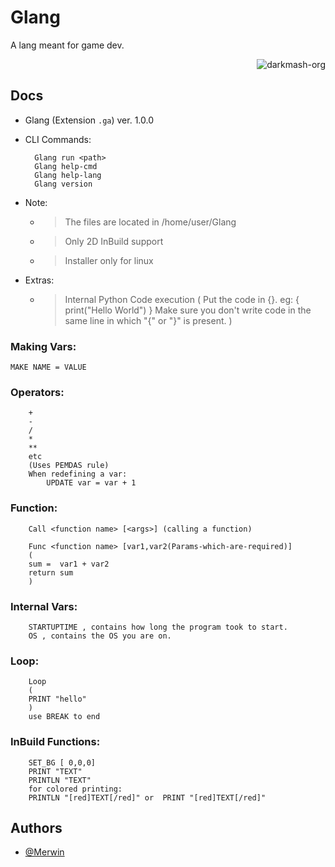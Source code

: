 
# Glang
A lang meant for game dev.

<p align="right"> <img src="https://komarev.com/ghpvc/?username=merwin-glang&label=Project%20views&color=0e75b6&style=flat" alt="darkmash-org" /> </p>

## Docs

 
- Glang (Extension `.ga`) ver. 1.0.0

- CLI Commands:
  ``` 
    Glang run <path>
    Glang help-cmd
    Glang help-lang
    Glang version
   ```

- Note:
    - > The files are located in /home/user/Glang
    - > Only 2D InBuild support
    - > Installer only for linux
- Extras:
     - > Internal Python Code execution (
            Put the code in {}.
            eg:
                {
                print("Hello World")
                }
                Make sure you don't write code in the same line in which "{" or "}" is present.
        )

### Making Vars:
    
    MAKE NAME = VALUE

### Operators:
        +
        -
        /
        *
        **
        etc
        (Uses PEMDAS rule)
        When redefining a var:
            UPDATE var = var + 1
### Function:
        Call <function name> [<args>] (calling a function)

        Func <function name> [var1,var2(Params-which-are-required)]
        (
        sum =  var1 + var2
        return sum
        )

### Internal Vars:
        STARTUPTIME , contains how long the program took to start.
        OS , contains the OS you are on.

### Loop:
        Loop
        (
        PRINT "hello"
        )
        use BREAK to end

### InBuild Functions:
       
       
        SET_BG [ 0,0,0]
        PRINT "TEXT"
        PRINTLN "TEXT"
        for colored printing:
        PRINTLN "[red]TEXT[/red]" or  PRINT "[red]TEXT[/red]"

        

## Authors

- [@Merwin](https://www.github.com/mastercodermerwin)

